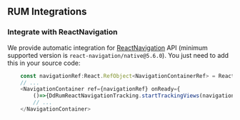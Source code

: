 ## RUM Integrations

### Integrate with ReactNavigation
We provide automatic integration for [ReactNavigation](https://reactnavigation.org/) API (minimum supported version is `react-navigation/native@5.6.0`). You just need to add this in your source code:
```typescript
    const navigationRef:React.RefObject<NavigationContainerRef> = React.createRef();
    // ...
    <NavigationContainer ref={navigationRef} onReady={
        ()=>{DdRumReactNavigationTracking.startTrackingViews(navigationRef.current)}}>
        // ...
    </NavigationContainer>
```
